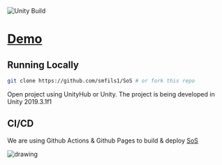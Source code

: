 ![Unity Build](https://github.com/smfils1/SoS/workflows/Unity%20Build/badge.svg)
# [Demo](https://smfils1.github.io/SoS/)

## Running Locally

```bash
git clone https://github.com/smfils1/SoS # or fork this repo
```
Open project using UnityHub or Unity. The project is being developed in Unity 2019.3.1f1

## CI/CD

We are using Github Actions & Github Pages to build & deploy [SoS](https://smfils1.github.io/SoS-web/)

![drawing](https://i.imgur.com/5mIhcVA.png)

